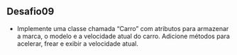 ## Desafio09
  *  Implemente uma classe chamada “Carro” com atributos para armazenar a marca, o modelo e a velocidade atual do carro. Adicione métodos para acelerar, frear e exibir a velocidade atual.
